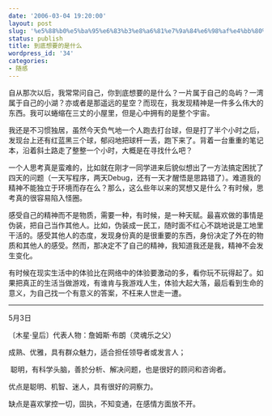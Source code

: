 ```yaml
---
date: '2006-03-04 19:20:00'
layout: post
slug: '%e5%88%b0%e5%ba%95%e6%83%b3%e8%a6%81%e7%9a%84%e6%98%af%e4%bb%80%e4%b9%88'
status: publish
title: 到底想要的是什么
wordpress_id: '34'
categories:
- 随感
---
```


自从那次以后，我常常问自己，你到底想要的是什么？一片属于自己的岛屿？一湾属于自己的小湖？亦或者是那遥远的星空？而现在，我发现精神是一件多么伟大的东西。我可以蜷缩在三丈的小屋里，但是心中拥有的是整个宇宙。


我还是不习惯独居，虽然今天负气地一个人跑去打台球，但是打了半个小时之后，发现台上还有红蓝黑三个球，郁闷地把球杆一丢，跑下来了。背着一台重重的笔记本，沿着斜土路走了整整一个小时，大概是在寻找什么吧？


一个人思考真是蛮难的，比如就在刚才一同学进来后貌似想出了一方法搞定困扰了四天的问题（一天写程序，两天Debug，还有一天才醒悟是思路错了）。难道我的精神不能独立于环境而存在么？那么，这么些年以来的冥想又是什么？有时候，思考真的很容易陷入怪圈。


感受自己的精神而不是物质，需要一种，有时候，是一种天赋。最喜欢做的事情是伪装，把自己当作其他人。比如，伪装成一民工，随时面不红心不跳地说是工地里干活的。感受其他人的态度，发现身份真的是很重要的东西，身份决定了外在的物质和其他人的感受。然而，那决定不了自己的精神，我知道我还是我，精神不会发生变化。


有时候在现实生活中的体验比在网络中的体验要激动的多，看你玩不玩得起了。如果把真正的生活当做游戏，有谁肯与我游戏人生，体验大起大落，最后看到生命的意义，为自己找一个有意义的答案，不枉来人世走一遭。





* * *




5月3日


〔木星·皇后〕代表人物：詹姆斯·布朗（灵魂乐之父）


成熟、优雅，具有群众魅力，适合担任领导者或发言人；


 聪明，有科学头脑，善於分析、解决问题，也是很好的顾问和咨询者。


优点是聪明、机智、迷人，具有很好的洞察力。


缺点是喜欢掌控一切，固执，不知变通，在感情方面放不开。

